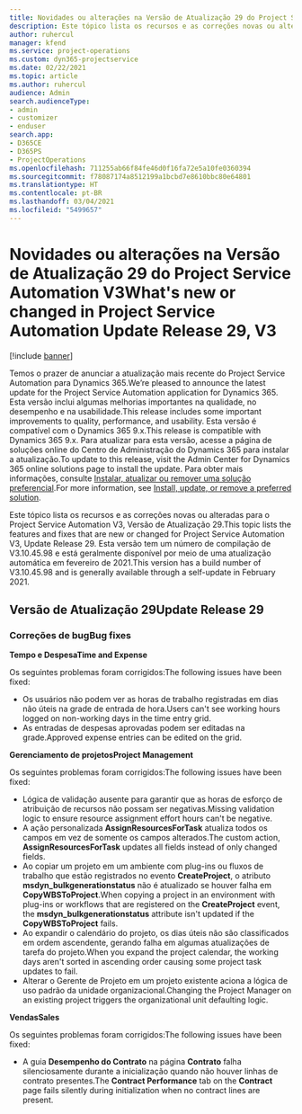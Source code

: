 ```yaml
---
title: Novidades ou alterações na Versão de Atualização 29 do Project Service Automation V3
description: Este tópico lista os recursos e as correções novas ou alteradas disponíveis na Versão de Atualização 29 do Project Service Automation V3.
author: ruhercul
manager: kfend
ms.service: project-operations
ms.custom: dyn365-projectservice
ms.date: 02/22/2021
ms.topic: article
ms.author: ruhercul
audience: Admin
search.audienceType:
- admin
- customizer
- enduser
search.app:
- D365CE
- D365PS
- ProjectOperations
ms.openlocfilehash: 711255ab66f84fe46d0f16fa72e5a10fe0360394
ms.sourcegitcommit: f78087174a8512199a1bcbd7e8610bbc80e64801
ms.translationtype: HT
ms.contentlocale: pt-BR
ms.lasthandoff: 03/04/2021
ms.locfileid: "5499657"
---
```

# <a name="whats-new-or-changed-in-project-service-automation-update-release-29-v3"></a><span data-ttu-id="e265d-103">Novidades ou alterações na Versão de Atualização 29 do Project Service Automation V3</span><span class="sxs-lookup"><span data-stu-id="e265d-103">What's new or changed in Project Service Automation Update Release 29, V3</span></span>

[!include [banner](../includes/psa-now-project-operations.md)]

<span data-ttu-id="e265d-104">Temos o prazer de anunciar a atualização mais recente do Project Service Automation para Dynamics 365.</span><span class="sxs-lookup"><span data-stu-id="e265d-104">We’re pleased to announce the latest update for the Project Service Automation application for Dynamics 365.</span></span> <span data-ttu-id="e265d-105">Esta versão inclui algumas melhorias importantes na qualidade, no desempenho e na usabilidade.</span><span class="sxs-lookup"><span data-stu-id="e265d-105">This release includes some important improvements to quality, performance, and usability.</span></span> <span data-ttu-id="e265d-106">Esta versão é compatível com o Dynamics 365 9.x.</span><span class="sxs-lookup"><span data-stu-id="e265d-106">This release is compatible with Dynamics 365 9.x.</span></span> <span data-ttu-id="e265d-107">Para atualizar para esta versão, acesse a página de soluções online do Centro de Administração do Dynamics 365 para instalar a atualização.</span><span class="sxs-lookup"><span data-stu-id="e265d-107">To update to this release, visit the Admin Center for Dynamics 365 online solutions page to install the update.</span></span> <span data-ttu-id="e265d-108">Para obter mais informações, consulte [Instalar, atualizar ou remover uma solução preferencial](https://docs.microsoft.com/power-platform/admin/install-remove-preferred-solution).</span><span class="sxs-lookup"><span data-stu-id="e265d-108">For more information, see [Install, update, or remove a preferred solution](https://docs.microsoft.com/power-platform/admin/install-remove-preferred-solution).</span></span>

<span data-ttu-id="e265d-109">Este tópico lista os recursos e as correções novas ou alteradas para o Project Service Automation V3, Versão de Atualização 29.</span><span class="sxs-lookup"><span data-stu-id="e265d-109">This topic lists the features and fixes that are new or changed for Project Service Automation V3, Update Release 29.</span></span> <span data-ttu-id="e265d-110">Esta versão tem um número de compilação de V3.10.45.98 e está geralmente disponível por meio de uma atualização automática em fevereiro de 2021.</span><span class="sxs-lookup"><span data-stu-id="e265d-110">This version has a build number of V3.10.45.98 and is generally available through a self-update in February 2021.</span></span>

## <a name="update-release-29"></a><span data-ttu-id="e265d-111">Versão de Atualização 29</span><span class="sxs-lookup"><span data-stu-id="e265d-111">Update Release 29</span></span>

### <a name="bug-fixes"></a><span data-ttu-id="e265d-112">Correções de bug</span><span class="sxs-lookup"><span data-stu-id="e265d-112">Bug fixes</span></span>

<span data-ttu-id="e265d-113">**Tempo e Despesa**</span><span class="sxs-lookup"><span data-stu-id="e265d-113">**Time and Expense**</span></span>

<span data-ttu-id="e265d-114">Os seguintes problemas foram corrigidos:</span><span class="sxs-lookup"><span data-stu-id="e265d-114">The following issues have been fixed:</span></span>

- <span data-ttu-id="e265d-115">Os usuários não podem ver as horas de trabalho registradas em dias não úteis na grade de entrada de hora.</span><span class="sxs-lookup"><span data-stu-id="e265d-115">Users can't see working hours logged on non-working days in the time entry grid.</span></span>
- <span data-ttu-id="e265d-116">As entradas de despesas aprovadas podem ser editadas na grade.</span><span class="sxs-lookup"><span data-stu-id="e265d-116">Approved expense entries can be edited on the grid.</span></span>

<span data-ttu-id="e265d-117">**Gerenciamento de projetos**</span><span class="sxs-lookup"><span data-stu-id="e265d-117">**Project Management**</span></span>

<span data-ttu-id="e265d-118">Os seguintes problemas foram corrigidos:</span><span class="sxs-lookup"><span data-stu-id="e265d-118">The following issues have been fixed:</span></span>

- <span data-ttu-id="e265d-119">Lógica de validação ausente para garantir que as horas de esforço de atribuição de recursos não possam ser negativas.</span><span class="sxs-lookup"><span data-stu-id="e265d-119">Missing validation logic to ensure resource assignment effort hours can't be negative.</span></span>
- <span data-ttu-id="e265d-120">A ação personalizada **AssignResourcesForTask** atualiza todos os campos em vez de somente os campos alterados.</span><span class="sxs-lookup"><span data-stu-id="e265d-120">The custom action, **AssignResourcesForTask** updates all fields instead of only changed fields.</span></span>
- <span data-ttu-id="e265d-121">Ao copiar um projeto em um ambiente com plug-ins ou fluxos de trabalho que estão registrados no evento **CreateProject**, o atributo **msdyn_bulkgenerationstatus** não é atualizado se houver falha em **CopyWBSToProject**.</span><span class="sxs-lookup"><span data-stu-id="e265d-121">When copying a project in an environment with plug-ins or workflows that are registered on the **CreateProject** event, the **msdyn_bulkgenerationstatus** attribute isn't updated if the **CopyWBSToProject** fails.</span></span>
- <span data-ttu-id="e265d-122">Ao expandir o calendário do projeto, os dias úteis não são classificados em ordem ascendente, gerando falha em algumas atualizações de tarefa do projeto.</span><span class="sxs-lookup"><span data-stu-id="e265d-122">When you expand the project calendar, the working days aren't sorted in ascending order causing some project task updates to fail.</span></span>
- <span data-ttu-id="e265d-123">Alterar o Gerente de Projeto em um projeto existente aciona a lógica de uso padrão da unidade organizacional.</span><span class="sxs-lookup"><span data-stu-id="e265d-123">Changing the Project Manager on an existing project triggers the organizational unit defaulting logic.</span></span>

<span data-ttu-id="e265d-124">**Vendas**</span><span class="sxs-lookup"><span data-stu-id="e265d-124">**Sales**</span></span>

<span data-ttu-id="e265d-125">Os seguintes problemas foram corrigidos:</span><span class="sxs-lookup"><span data-stu-id="e265d-125">The following issues have been fixed:</span></span>

- <span data-ttu-id="e265d-126">A guia **Desempenho do Contrato** na página **Contrato** falha silenciosamente durante a inicialização quando não houver linhas de contrato presentes.</span><span class="sxs-lookup"><span data-stu-id="e265d-126">The **Contract Performance** tab on the **Contract** page fails silently during initialization when no contract lines are present.</span></span>
